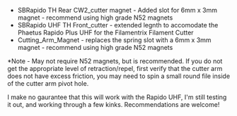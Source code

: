 - SBRapido TH Rear CW2_cutter magnet - Added slot for 6mm x 3mm magnet - recommend using high grade N52 magnets
- SBRapido UHF TH Front_cutter - extended legnth to accomodate the Phaetus Rapido Plus UHF for the Filamentrix Filament Cutter
- Cutting_Arm_Magnet - replaces the spring slot with a 6mm x 3mm magnet - recommend using high grade N52 magnets

*Note - May not require N52 magnets, but is recommended. If you do not get the appropriate level of retraction/repel, first verify that the
cutter arm does not have excess friction, you may need to spin a small round file inside of the cutter arm pivot hole. 

I make no gaurantee that this will work with the Rapido UHF, I'm still testing it out, and working through a few kinks. Recommendations are welcome!
